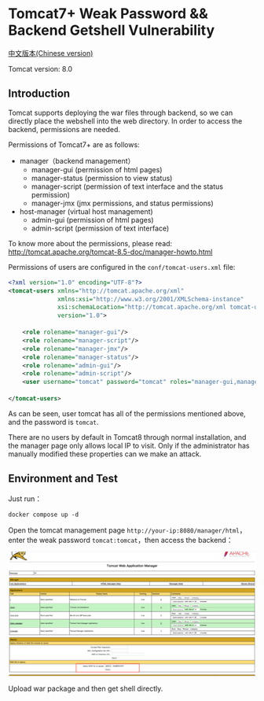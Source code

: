 # Tomcat7+ Weak Password && Backend Getshell Vulnerability

[中文版本(Chinese version)](README.zh-cn.md)

Tomcat version: 8.0

## Introduction

Tomcat supports deploying the war files through backend, so we can directly place the webshell into the web directory. In order to access the backend, permissions are needed.

Permissions of Tomcat7+ are as follows:

 - manager（backend management）
   - manager-gui (permission of html pages)
   - manager-status (permission to view status)
   - manager-script (permission of text interface and the status permission)
   - manager-jmx (jmx permissions, and status permissions)
 - host-manager (virtual host management)
   - admin-gui (permission of html pages)
   - admin-script (permission of text interface)

To know more about the permissions, please read: http://tomcat.apache.org/tomcat-8.5-doc/manager-howto.html

Permissions of users are configured in the ` conf/tomcat-users.xml ` file:

```xml
<?xml version="1.0" encoding="UTF-8"?>
<tomcat-users xmlns="http://tomcat.apache.org/xml"
              xmlns:xsi="http://www.w3.org/2001/XMLSchema-instance"
              xsi:schemaLocation="http://tomcat.apache.org/xml tomcat-users.xsd"
              version="1.0">

    <role rolename="manager-gui"/>
    <role rolename="manager-script"/>
    <role rolename="manager-jmx"/>
    <role rolename="manager-status"/>
    <role rolename="admin-gui"/>
    <role rolename="admin-script"/>
    <user username="tomcat" password="tomcat" roles="manager-gui,manager-script,manager-jmx,manager-status,admin-gui,admin-script" />
    
</tomcat-users>
```

As can be seen, user tomcat has all of the permissions mentioned above, and the password is `tomcat`.

There are no users by default in Tomcat8 through normal installation, and the manager page only allows local IP to visit. Only if the administrator has manually modified these properties can we make an attack.

## Environment and Test

Just run：

```
docker compose up -d
```

Open the tomcat management page `http://your-ip:8080/manager/html`，enter the weak password `tomcat:tomcat`，then access the backend：

![](1.png)

Upload war package and then get shell directly.
